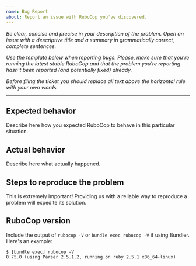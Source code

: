 ```yaml
---
name: Bug Report
about: Report an issue with RuboCop you've discovered.
---
```


*Be clear, concise and precise in your description of the problem.
Open an issue with a descriptive title and a summary in grammatically correct,
complete sentences.*

*Use the template below when reporting bugs. Please, make sure that
you're running the latest stable RuboCop and that the problem you're reporting
hasn't been reported (and potentially fixed) already.*

*Before filing the ticket you should replace all text above the horizontal
rule with your own words.*

--------

## Expected behavior

Describe here how you expected RuboCop to behave in this particular situation.

## Actual behavior

Describe here what actually happened.

## Steps to reproduce the problem

This is extremely important! Providing us with a reliable way to reproduce
a problem will expedite its solution.

## RuboCop version

Include the output of `rubocop -V` or `bundle exec rubocop -V` if using Bundler. Here's an example:

```
$ [bundle exec] rubocop -V
0.75.0 (using Parser 2.5.1.2, running on ruby 2.5.1 x86_64-linux)
```
